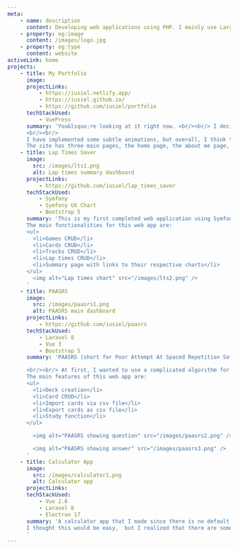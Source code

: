 ```yaml
---
meta:
    - name: description
      content: Developing web applications using PHP. I mainly use Laravel for my projects. I am currently learning Symfony, Vue.JS and Jamstack.
    - property: og:image
      content: /images/logo.jpg
    - property: og:type
      content: website
activeLink: home
projects:
    - title: My Portfolio
      image:
      projectLinks:
          - https://iusiel.netlify.app/
          - https://iusiel.github.io/
          - https://github.com/iusiel/portfolio
      techStackUsed:
          - VuePress
      summary: 'You&lsquo;re looking at it right now. <br/><br/> I decided to use VuePress for my portfolio site since I want to learn Jamstack. Maybe this is not the best use for VuePress since it was designed with technical documentation in mind but I enjoyed using VuePress for this site. It was also nice to learn stylus since this is the first time that I have used it. I tried to use a color scheme that combines green and yellow (which are my favorite colors). 
      <br/><br/>
      I have implemented some subtle animations, but overall, I think the design is quite simple (I am not really good at creating my own design). <br/><br/>
      The site has three main pages, the home page, the about me page, and the random things (blog) page.'
    - title: Lap Times Saver
      image: 
        src: /images/lts1.png
        alt: Lap times summary dashboard
      projectLinks:
          - https://github.com/iusiel/lap_times_saver
      techStackUsed:
          - Symfony
          - Symfony UX Chart
          - Bootstrap 5
      summary: 'This is my first completed web application using Symfony. As someone that likes playing Dirt Rally 2.0 and GT Sport, I wanted to have a way to track my lap times. I decided to use Symfony since it was one of the two main PHP frameworks (the other one being Laravel). The form component by Symfony is really interesting since it allows you to create forms easily. For the layout, I just used Bootstrap 5 since I did not want to think much about it. I do want to change the look and feel of the site in the future so that it will not look like a default bootstrap site. <br/><br/>
      The main functionalities for this web app are:
      <ul>
        <li>Games CRUD</li>
        <li>Cards CRUD</li>
        <li>Tracks CRUD</li>
        <li>Lap times CRUD</li>
        <li>Summary page with links to their respective charts</li>
      </ul>
        <img alt="Lap times chart" src="/images/lts2.png" />
      '
    - title: PAASRS
      image: 
        src: /images/paasrs1.png
        alt: PAASRS main dashboard
      projectLinks:
          - https://github.com/iusiel/paasrs
      techStackUsed:
          - Laravel 8
          - Vue 3
          - Bootstrap 5
      summary: 'PAASRS (short for Poor Attempt At Spaced Repetition Software) is something that I created since I want to introduce spaced repetition to our team. Due to IT policies, it is hard to have software installed software on our work stations so I thought maybe it would be easier if I created a web application that can easily be cloned through git. Too bad that I was not yet able to implement it for our team. <br/><br/> For the frontend, I used a mixture of laravel blade files and vue components. For the backend, I used Laravel. I also want to change the look of this site in the future since it looks like a default bootstrap site.

      <br/><br/> At first, I wanted to use a complicated algorithm for determining when a card will show up again, but in the end, I decided against it because I find it too hard to implement. I also decided that there will little or no benefit at all even if I have managed to implement it. <br/><br/>
      The main features of this web app are:
      <ul>
        <li>Deck creation</li>
        <li>Card CRUD</li>
        <li>Import cards via csv file</li>
        <li>Export cards as csv file</li>
        <li>Study function</li>
      </ul>

        <img alt="PAASRS showing question" src="/images/paasrs2.png" />

        <img alt="PAASRS showing answer" src="/images/paasrs3.png" />
      '
    - title: Calculator App
      image: 
        src: /images/calculator1.png
        alt: Calculator app
      projectLinks:
      techStackUsed:
          - Vue 2.6
          - Laravel 8
          - Electron 17
      summary: 'A calculator app that I made since there is no default calculator app when I installed EndeavourOS. This is my first time dabbling with Electron JS. I also used Vitest here as a testing tool since I used Vue.JS for the frontend. <br/><br/>
      I thought this would be easy,  but I realized that there are some challenges when building a calculator app, like making sure that some buttons should only work under specific circumstances (like a dot can only be used once). I also had some difficulty in making sure that the display does not show extra zeros. There are still some bugs present here, but I am quite proud of what I have done here.
      '
---
```


<Home />
